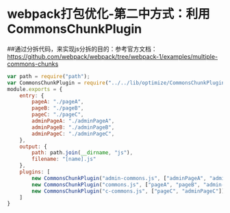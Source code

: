 # webpack打包优化-第二中方式：利用CommonsChunkPlugin
##通过分拆代码，来实现js分拆的目的：参考官方文档：https://github.com/webpack/webpack/tree/webpack-1/examples/multiple-commons-chunks
```javascript
var path = require("path");
var CommonsChunkPlugin = require("../../lib/optimize/CommonsChunkPlugin");
module.exports = {
    entry: {
        pageA: "./pageA",
        pageB: "./pageB",
        pageC: "./pageC",
        adminPageA: "./adminPageA",
        adminPageB: "./adminPageB",
        adminPageC: "./adminPageC",
    },
    output: {
        path: path.join(__dirname, "js"),
        filename: "[name].js"
    },
    plugins: [
        new CommonsChunkPlugin("admin-commons.js", ["adminPageA", "adminPageB"]),
        new CommonsChunkPlugin("commons.js", ["pageA", "pageB", "admin-commons.js"], 2),
        new CommonsChunkPlugin("c-commons.js", ["pageC", "adminPageC"]),
    ]
}
```

